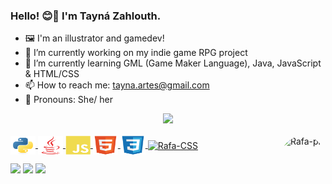 ### Hello! 😊🌸 I'm Tayná Zahlouth. 

- 🖼️ I'm an illustrator and gamedev! 
- 🔭 I’m currently working on my indie game RPG project 
- 🌱 I’m currently learning GML (Game Maker Language), Java, JavaScript & HTML/CSS
- 📫 How to reach me: tayna.artes@gmail.com
- 🌻 Pronouns: She/ her

<div align="center">
  <a href="https://beacons.ai/taynazahlouth">
  <img height="180em" src="https://github-readme-stats.vercel.app/api?username=taynazahlouth&show_icons=true&theme=dracula&include_all_commits=true&count_private=true"/>
</div>
  
 <div style="display: inline_block"><br>
  <img align="center" alt="Rafa-Python" height="30" width="40" src="https://raw.githubusercontent.com/devicons/devicon/master/icons/python/python-original.svg">
  <img align="center" alt="Rafa-HTML" height="30" width="40" src="https://raw.githubusercontent.com/devicons/devicon/master/icons/java/java-plain.svg">
  <img align="center" alt="Rafa-Js" height="30" width="40" src="https://raw.githubusercontent.com/devicons/devicon/master/icons/javascript/javascript-plain.svg">
  <img align="center" alt="Rafa-HTML" height="30" width="40" src="https://raw.githubusercontent.com/devicons/devicon/master/icons/html5/html5-original.svg">
  <img align="center" alt="Rafa-CSS" height="30" width="40" src="https://raw.githubusercontent.com/devicons/devicon/master/icons/css3/css3-original.svg">
  <img align="center" alt="Rafa-CSS" height="30" width="40" src="https://freefilehippo.com/wp-content/uploads/2020/11/gamemaker-studio-2-logo.png">
  <img align="right" alt="Rafa-pic" height="150" style="border-radius:50px;" src="https://picrew.me/shareImg/org/202206/338224_AcgSmKjq.png">
</div>
 

  <a href="https://instagram.com/laeryel" target="_blank"><img src="https://img.shields.io/badge/-Instagram-%23E4405F?style=for-the-badge&logo=instagram&logoColor=white" target="_blank"></a>
 <a href = "mailto:tayna.artes@gmail.com"><img src="https://img.shields.io/badge/-Gmail-%23333?style=for-the-badge&logo=gmail&logoColor=white" target="_blank"></a>
  <a href="https://www.linkedin.com/in/tayn%C3%A1-zahlouth-8a039423a/" target="_blank"><img src="https://img.shields.io/badge/-LinkedIn-%230077B5?style=for-the-badge&logo=linkedin&logoColor=white" target="_blank"></a> 
